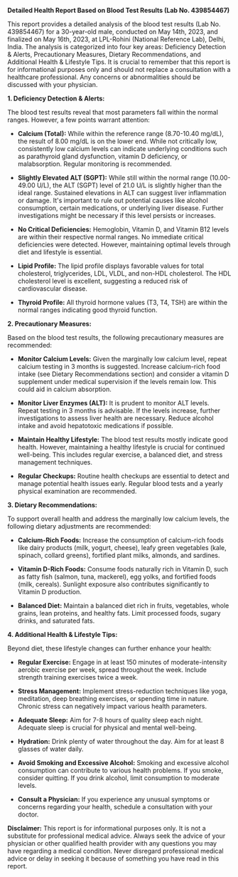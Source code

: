**Detailed Health Report Based on Blood Test Results (Lab No. 439854467)**

This report provides a detailed analysis of the blood test results (Lab No. 439854467) for a 30-year-old male, conducted on May 14th, 2023, and finalized on May 16th, 2023, at LPL-Rohini (National Reference Lab), Delhi, India.  The analysis is categorized into four key areas: Deficiency Detection & Alerts, Precautionary Measures, Dietary Recommendations, and Additional Health & Lifestyle Tips.  It is crucial to remember that this report is for informational purposes only and should not replace a consultation with a healthcare professional.  Any concerns or abnormalities should be discussed with your physician.


**1. Deficiency Detection & Alerts:**

The blood test results reveal that most parameters fall within the normal ranges. However, a few points warrant attention:

* **Calcium (Total):** While within the reference range (8.70-10.40 mg/dL), the result of 8.00 mg/dL is on the lower end.  While not critically low, consistently low calcium levels can indicate underlying conditions such as parathyroid gland dysfunction, vitamin D deficiency, or malabsorption.  Regular monitoring is recommended.

* **Slightly Elevated ALT (SGPT):** While still within the normal range (10.00-49.00 U/L), the ALT (SGPT) level of 21.0 U/L is slightly higher than the ideal range.  Sustained elevations in ALT can suggest liver inflammation or damage.  It's important to rule out potential causes like alcohol consumption, certain medications, or underlying liver disease.  Further investigations might be necessary if this level persists or increases.

* **No Critical Deficiencies:**  Hemoglobin, Vitamin D, and Vitamin B12 levels are within their respective normal ranges.  No immediate critical deficiencies were detected.  However, maintaining optimal levels through diet and lifestyle is essential.

* **Lipid Profile:**  The lipid profile displays favorable values for total cholesterol, triglycerides, LDL, VLDL, and non-HDL cholesterol. The HDL cholesterol level is excellent, suggesting a reduced risk of cardiovascular disease.

* **Thyroid Profile:** All thyroid hormone values (T3, T4, TSH) are within the normal ranges indicating good thyroid function.


**2. Precautionary Measures:**

Based on the blood test results, the following precautionary measures are recommended:

* **Monitor Calcium Levels:**  Given the marginally low calcium level, repeat calcium testing in 3 months is suggested.  Increase calcium-rich food intake (see Dietary Recommendations section) and consider a vitamin D supplement under medical supervision if the levels remain low.  This could aid in calcium absorption.

* **Monitor Liver Enzymes (ALT):** It is prudent to monitor ALT levels.  Repeat testing in 3 months is advisable. If the levels increase, further investigations to assess liver health are necessary.  Reduce alcohol intake and avoid hepatotoxic medications if possible.

* **Maintain Healthy Lifestyle:**  The blood test results mostly indicate good health.  However, maintaining a healthy lifestyle is crucial for continued well-being. This includes regular exercise, a balanced diet, and stress management techniques.

* **Regular Checkups:**  Routine health checkups are essential to detect and manage potential health issues early.  Regular blood tests and a yearly physical examination are recommended.


**3. Dietary Recommendations:**

To support overall health and address the marginally low calcium levels, the following dietary adjustments are recommended:

* **Calcium-Rich Foods:** Increase the consumption of calcium-rich foods like dairy products (milk, yogurt, cheese), leafy green vegetables (kale, spinach, collard greens), fortified plant milks, almonds, and sardines.

* **Vitamin D-Rich Foods:** Consume foods naturally rich in Vitamin D, such as fatty fish (salmon, tuna, mackerel), egg yolks, and fortified foods (milk, cereals).  Sunlight exposure also contributes significantly to Vitamin D production.

* **Balanced Diet:** Maintain a balanced diet rich in fruits, vegetables, whole grains, lean proteins, and healthy fats. Limit processed foods, sugary drinks, and saturated fats.


**4. Additional Health & Lifestyle Tips:**

Beyond diet, these lifestyle changes can further enhance your health:

* **Regular Exercise:** Engage in at least 150 minutes of moderate-intensity aerobic exercise per week, spread throughout the week. Include strength training exercises twice a week.

* **Stress Management:** Implement stress-reduction techniques like yoga, meditation, deep breathing exercises, or spending time in nature. Chronic stress can negatively impact various health parameters.

* **Adequate Sleep:** Aim for 7-8 hours of quality sleep each night.  Adequate sleep is crucial for physical and mental well-being.

* **Hydration:** Drink plenty of water throughout the day.  Aim for at least 8 glasses of water daily.

* **Avoid Smoking and Excessive Alcohol:** Smoking and excessive alcohol consumption can contribute to various health problems.  If you smoke, consider quitting.  If you drink alcohol, limit consumption to moderate levels.

* **Consult a Physician:** If you experience any unusual symptoms or concerns regarding your health, schedule a consultation with your doctor.


**Disclaimer:** This report is for informational purposes only. It is not a substitute for professional medical advice. Always seek the advice of your physician or other qualified health provider with any questions you may have regarding a medical condition. Never disregard professional medical advice or delay in seeking it because of something you have read in this report.